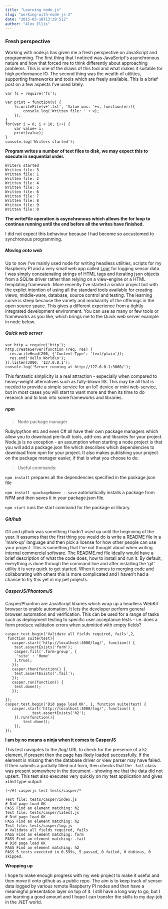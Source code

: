 ```yaml
---
title: "Learning node.js"
slug: "working-with-node-js-2"
date: "2015-03-18T13:39:51Z"
author: "Alex Ellis"
---
```


### Fresh perspective
Working with node.js has given me a fresh perspective on JavaScript and programming. The first thing that I noticed was JavaScript's asynchronous nature and how that forced me to think differently about approaching problems. This is one of the draws of this tool and what makes it suitable for high performance IO. The second thing was the wealth of utilities, supporting frameworks and tools which are freely available. This is a brief post on a few aspects I've used lately. 

```
var fs = require('fs');

var print = function(v) {
	fs.writeFile(v+'.txt', 'Value was: '+v, function(err){
		console.log('Written file: ' + v);
	});	
}
for(var i = 0; i < 10; i++) {
	var value= i;
	print(value);
}
console.log('Writers started');
```

**Program writes a number of text files to disk, we may expect this to execute in sequential order.**

```
Writers started
Written file: 3
Written file: 1
Written file: 2
Written file: 4
Written file: 5
Written file: 6
Written file: 7
Written file: 8
Written file: 9
Written file: 0
```
**The writeFile operation is asynchronous which allows the for loop to continue running until the end before all the writes have finished.**

I did not expect this behaviour because I had become so accustomed to synchronous programming.

##### Moving onto web

Up to now I've mainly used node for writing headless utilities, scripts for my Raspberry PI and a very small web app called [Logr](https://github.com/alexellis/logr) for logging sensor data. I was simply concatenating strings of HTML tags and iterating json objects from a SQLite driver rather than relying on a view-engine or a HTML templating framework.
More recently I've started a similar project but with the explict intention of using all the standard tools available for creating views, middle-ware, database, source control and testing. The learning curve is steep because the variety and modularity of the offerings in the open source space. This gives a different experience from a tightly integrated development environment. You can use as many or few tools or frameworks as you like, which brings me to the Quick web server example in node below.

##### Quick web server
```
var http = require('http');
http.createServer(function (req, res) {
  res.writeHead(200, {'Content-Type': 'text/plain'});
  res.end('Hello World\n');
}).listen(3000, '127.0.0.1');
console.log('Server running at http://127.0.0.1:3000/');
```
This fantastic simplicity is a real attraction - especially when compared to heavy-weight alternatives such as fully-blown IIS. This may be all that is needed to provide a simple service for an IoT device or mini web-service, but in most cases you will start to want more and then its time to do research and to look into some frameworks and libraries. 


##### npm
> Node package manager

Ruby/python etc and even C# all have their own package managers which allow you to download pre-built tools, add-ons and libraries for your project. Node.js is no exception - an assumption when starting a node project is that you will add a package.json file which describes which dependencies to download from npm for your project. It also makes publishing your project on the package manager easier, if that is what you choose to do.

> Useful commands:

`npm install` prepares all the dependencies specified in the package.json file

`npm install <packageName> --save` automatically installs a package from NPM and then saves it in your package.json file.

`npm start` runs the start command for the package or library.

##### Git/hub
Git and github was something I hadn't used up until the beginning of the year. It assumes that the first thing you would do is write a README file in a 'mark-up' language and then pick a license for how other people can use your project. This is something that I've not thought about when writing internal commercial software. The README.md file ideally would have a brief description of what the code does, how to install and run it. 
By default, everything is done through the command line and after installing the 'git' utility it is very quick to get started. When it comes to merging code and collaborating with others this is more complicated and I haven't had a chance to try this yet in my pet projects.

##### CasperJS/PhantomJS
Casper/Phantom are JavaScript libaries which wrap up a headless WebKit browser to enable automation. It lets the developer perform general browser automation and verification. This can be used for a range of tasks such as deployment testing to specific user acceptance tests - i.e. does a form produce validation errors when submitted with empty fields?

```
casper.test.begin('Validate all fields required, fails',2,
 function suite(test){
   casper.start('http://localhost:3000/log/', function() {
	test.assertExists('form');
	casper.fill('.form-group', {
	 'site' : 'Home'
	},true);
   });
   casper.then(function() {
	test.assertExists('.fail');
   });
   casper.run(function() {
	test.done();
   });

});
casper.test.begin('Did page load OK', 1, function suite(test) {
   casper.start('http://localhost:3000/log/', function() {
        	test.assertExists('h2');
	}).run(function(){
		test.done();
    });
});
```
**I am by no means a ninja when it comes to CasperJS**

This test navigates to the /log/ URL to check for the presence of a `h2` element, if present then the page has likely loaded successfully. If the element is missing then the database driver or view parser may have failed. It then submits a partially filled out form, then checks that the `.fail` class was present somewhere in the document - showing me that the data did not upsert. This test also executes very quickly on my test application and gives xUnit type output:

```
[~/#] casperjs test tests/casper/*

Test file: tests/casper/index.js                                                
# Did page load OK
PASS Find an element matching: h2
Test file: tests/casper/latest.js                                               
# Did page load OK
PASS Find an element matching: h2
Test file: tests/casper/log.js                                                  
# Validate all fields required, fails
PASS Find an element matching: form
PASS Find an element matching: .fail
# Did page load OK
PASS Find an element matching: h2
PASS 5 tests executed in 0.599s, 5 passed, 0 failed, 0 dubious, 0 skipped.  
```

**Wrapping up**

I hope to make enough progress with my web project to make it useful and then move it onto github as a public repo. The aim is to keep track of sensor data logged by various remote Raspberry PI nodes and then have a meaningful presentation layer on top of it. I still have a long way to go, but I am learning a good amount and I hope I can transfer the skills to my day-job in the .NET world.